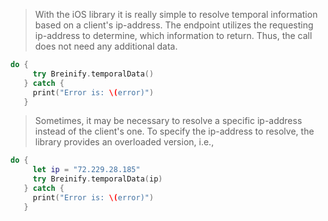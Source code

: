 <blockquote class="lang-specific ios">
<p>With the iOS library it is really simple to resolve temporal information
based on a client's ip-address. The endpoint utilizes the requesting ip-address to
determine, which information to return. Thus, the call does not need any additional 
data.</p>
</blockquote>

>
```swift
do {
     try Breinify.temporalData()
   } catch {
     print("Error is: \(error)")
   }
```

<blockquote class="lang-specific ios">
<p>Sometimes, it may be necessary to resolve a specific ip-address instead of the client's
one. To specify the ip-address to resolve, the library provides an overloaded version, i.e.,</p>
</blockquote>

>
```swift
do {
     let ip = "72.229.28.185"
     try Breinify.temporalData(ip)
   } catch {
     print("Error is: \(error)")
   }
```